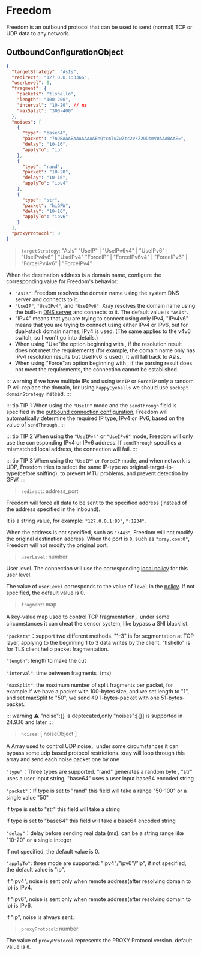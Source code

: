 # Freedom

Freedom is an outbound protocol that can be used to send (normal) TCP or UDP data to any network.

## OutboundConfigurationObject

```json
{
  "targetStrategy": "AsIs",
  "redirect": "127.0.0.1:3366",
  "userLevel": 0,
  "fragment": {
    "packets": "tlshello",
    "length": "100-200",
    "interval": "10-20", // ms
    "maxSplit": "300-400"
  },
  "noises": [
    {
      "type": "base64",
      "packet": "7nQBAAABAAAAAAAABnQtcmluZwZtc2VkZ2UDbmV0AAABAAE=",
      "delay": "10-16",
      "applyTo": "ip"
    },
    {
      "type": "rand",
      "packet": "10-20",
      "delay": "10-16",
      "applyTo": "ipv4"
    },
    {
      "type": "str",
      "packet": "hiGFW",
      "delay": "10-16",
      "applyTo": "ipv6"
    }
  ],
  "proxyProtocol": 0
}
```

> `targetStrategy`: "AsIs"
> "UseIP" | "UseIPv6v4" | "UseIPv6" | "UseIPv4v6" | "UseIPv4"
> "ForceIP" | "ForceIPv6v4" | "ForceIPv6" | "ForceIPv4v6" | "ForceIPv4"

When the destination address is a domain name, configure the corresponding value for Freedom's behavior:

- `"AsIs"`: Freedom resolves the domain name using the system DNS server and connects to it.
- `"UseIP"`, `"UseIPv4"`, and `"UseIPv6"`: Xray resolves the domain name using the built-in [DNS server](../dns.md) and connects to it. The default value is `"AsIs"`.
- "IPv4" means that you are trying to connect using only IPv4, "IPv4v6" means that you are trying to connect using either IPv4 or IPv6, but for dual-stack domain names, IPv4 is used. (The same applies to the v4v6 switch, so I won't go into details.)
- When using "Use"the option beginning with , if the resolution result does not meet the requirements (for example, the domain name only has IPv4 resolution results but UseIPv6 is used), it will fall back to AsIs.
- When using "Force"an option beginning with , if the parsing result does not meet the requirements, the connection cannot be established.

::: warning
if we have multiple IPs and using `UseIP` or `ForceIP` only a random IP will replace the domain, for using `happyEyeballs` we should use `sockopt domainStrategy` instead.
:::

::: tip TIP 1
When using the `"UseIP"` mode and the `sendThrough` field is specified in the [outbound connection configuration](../outbound.md#outboundobject), Freedom will automatically determine the required IP type, IPv4 or IPv6, based on the value of `sendThrough`.
:::

::: tip TIP 2
When using the `"UseIPv4"` or `"UseIPv6"` mode, Freedom will only use the corresponding IPv4 or IPv6 address. If `sendThrough` specifies a mismatched local address, the connection will fail.
:::

::: tip TIP 3
When using the `"UseIP"` or `ForceIP` mode, and when network is UDP, Freedom tries to select the same IP-type as original-target-ip-type(before sniffing), to prevent MTU problems, and prevent detection by GFW.
:::

> `redirect`: address_port

Freedom will force all data to be sent to the specified address (instead of the address specified in the inbound).

It is a string value, for example: `"127.0.0.1:80"`, `":1234"`.

When the address is not specified, such as `":443"`, Freedom will not modify the original destination address. When the port is `0`, such as `"xray.com:0"`, Freedom will not modify the original port.

> `userLevel`: number

User level. The connection will use the corresponding [local policy](../policy.md#levelpolicyobject) for this user level.

The value of `userLevel` corresponds to the value of `level` in the [policy](../policy.md#policyobject). If not specified, the default value is 0.

> `fragment`: map

A key-value map used to control TCP fragmentation，under some circumstances it can cheat the censor system, like bypass a SNI blacklist.

`"packets"`：support two different methods. "1-3" is for segmentation at TCP layer, applying to the beginning 1 to 3 data writes by the client. "tlshello" is for TLS client hello packet fragmentation.

`"length"`: length to make the cut

`"interval"`: time between fragments（ms）

`"maxSplit"`: the maximum number of split fragments per packet, for example if we have a packet with 100-bytes size, and we set length to "1", and set maxSplit to "50", we send 49 1-bytes-packet with one 51-bytes-packet.

::: warning
⚠️ "noise":{} is deptecated,only "noises":[{}] is supported in 24.9.16 and later
:::

> `noises`: [ noiseObject ]

A Array used to control UDP noise，under some circumstances it can bypass some udp based protocol restrictions.
xray will loop through this array and send each noise packet one by one

`"type"`：Three types are supported. "rand" generates a random byte , "str" uses a user input string, "base64" uses a user input base64 encoded string

`"packet"`：If type is set to "rand" this field will take a range "50-100" or a single value "50"

if type is set to "str" this field will take a string

if type is set to "base64" this field will take a base64 encoded string

`"delay"`：delay before sending real data (ms). can be a string range like "10-20" or a single integer

If not specified, the default value is 0.

`"applyTo"`: three mode are supported: "ipv4"/"ipv6"/"ip", if not specified, the default value is "ip".

if "ipv4", noise is sent only when remote address(after resolving domain to ip) is IPv4.

if "ipv6", noise is sent only when remote address(after resolving domain to ip) is IPv6.

if "ip", noise is always sent.

> `proxyProtocol`: number

The value of `proxyProtocol` represents the PROXY Protocol version. default value is `0`.

